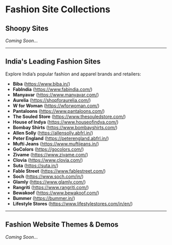 # Fashion Site Collections

## Shoopy Sites

_Coming Soon..._

---

## India's Leading Fashion Sites

Explore India’s popular fashion and apparel brands and retailers:

- **Biba** (https://www.biba.in/)
- **FabIndia** (https://www.fabindia.com/)
- **Manyavar** (https://www.manyavar.com/)
- **Aurelia** (https://shopforaurelia.com/)
- **W for Woman** (https://wforwoman.com/)
- **Pantaloons** (https://www.pantaloons.com/)
- **The Souled Store** (https://www.thesouledstore.com/)
- **House of Indya** (https://www.houseofindya.com/)
- **Bombay Shirts** (https://www.bombayshirts.com/)
- **Allen Solly** (https://allensolly.abfrl.in/)
- **Peter England** (https://peterengland.abfrl.in/)
- **Mufti Jeans** (https://www.muftijeans.in/)
- **GoColors** (https://gocolors.com/)
- **Zivame** (https://www.zivame.com/)
- **Clovia** (https://www.clovia.com/)
- **Suta** (https://suta.in/)
- **Fable Street** (https://www.fablestreet.com/)
- **Soch** (https://www.soch.com/in/)
- **Glamly** (https://www.glamly.com/)
- **Rangriti** (https://www.rangriti.com/)
- **Bewakoof** (https://www.bewakoof.com/)
- **Bummer** (https://bummer.in/)
- **Lifestyle Stores** (https://www.lifestylestores.com/in/en/)

---

## Fashion Website Themes & Demos

_Coming Soon..._
